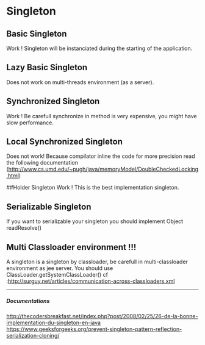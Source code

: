# Singleton

## Basic Singleton
Work ! Singleton will be instanciated during the starting of the application.

## Lazy Basic Singleton
Does not work on multi-threads environment (as a server).

## Synchronized Singleton 
Work ! Be carefull synchronize in method is very expensive, you might have slow performance.  

## Local Synchronized Singleton
Does not work! Because compilator inline the code for more precision read the following documentation (http://www.cs.umd.edu/~pugh/java/memoryModel/DoubleCheckedLocking.html)

##Holder Singleton
Work ! This is the best implementation singleton.

## Serializable Singleton 
If you want to serializable your singleton you should implement Object readResolve()

## Multi Classloader environment !!!
A singleton is a singleton by classloader, be carefull in multi-classloader environment as jee server.
You should use ClassLoader.getSystemClassLoader()  cf :http://surguy.net/articles/communication-across-classloaders.xml
_____________________
##### Documentations
http://thecodersbreakfast.net/index.php?post/2008/02/25/26-de-la-bonne-implementation-du-singleton-en-java
https://www.geeksforgeeks.org/prevent-singleton-pattern-reflection-serialization-cloning/